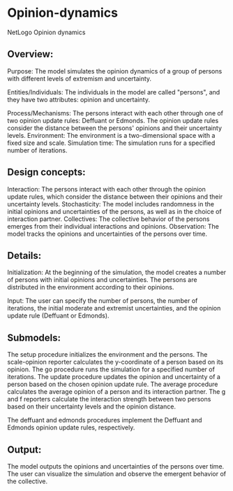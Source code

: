 # Opinion-dynamics
NetLogo Opinion dynamics 

## Overview:

Purpose: The model simulates the opinion dynamics of a group of persons with different levels of extremism and uncertainty.

Entities/Individuals: The individuals in the model are called "persons", and they have two attributes: opinion and uncertainty.

Process/Mechanisms: The persons interact with each other through one of two opinion update rules: Deffuant or Edmonds. The opinion update rules consider the distance between the persons' opinions and their uncertainty levels.
Environment: The environment is a two-dimensional space with a fixed size and scale.
Simulation time: The simulation runs for a specified number of iterations.

## Design concepts:

Interaction: The persons interact with each other through the opinion update rules, which consider the distance between their opinions and their uncertainty levels.
Stochasticity: The model includes randomness in the initial opinions and uncertainties of the persons, as well as in the choice of interaction partner.
Collectives: The collective behavior of the persons emerges from their individual interactions and opinions.
Observation: The model tracks the opinions and uncertainties of the persons over time.

## Details:

Initialization: At the beginning of the simulation, the model creates a number of persons with initial opinions and uncertainties. The persons are distributed in the environment according to their opinions.

Input: The user can specify the number of persons, the number of iterations, the initial moderate and extremist uncertainties, and the opinion update rule (Deffuant or Edmonds).

##    Submodels:

The setup procedure initializes the environment and the persons.
The scale-opinion reporter calculates the y-coordinate of a person based on its opinion.
The go procedure runs the simulation for a specified number of iterations.
The update procedure updates the opinion and uncertainty of a person based on the chosen opinion update rule.
The average procedure calculates the average opinion of a person and its interaction partner.
The g and f reporters calculate the interaction strength between two persons based on their uncertainty levels and the opinion distance.

The deffuant and edmonds procedures implement the Deffuant and Edmonds opinion update rules, respectively.

## Output: 
The model outputs the opinions and uncertainties of the persons over time. The user can visualize the simulation and observe the emergent behavior of the collective.
